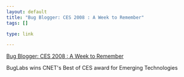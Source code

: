```yaml
--- 
layout: default
title: "Bug Blogger: CES 2008 : A Week to Remember"
tags: []

type: link

---
```

<a href="http://www.bugblogger.com/2008/01/ces-2008-a-week.html">Bug Blogger: CES 2008 : A Week to Remember</a>

BugLabs wins CNET's Best of CES award for Emerging Technologies
